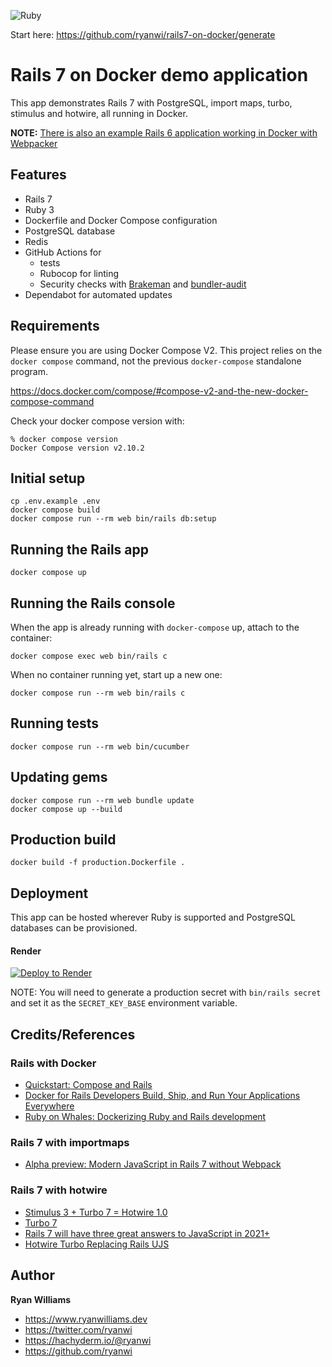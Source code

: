 ![Ruby](https://github.com/ryanwi/rails7-on-docker/workflows/Ruby/badge.svg)

Start here: https://github.com/ryanwi/rails7-on-docker/generate

# Rails 7 on Docker demo application

This app demonstrates Rails 7 with PostgreSQL, import maps, turbo, stimulus and hotwire, all running in Docker.

**NOTE:** [There is also an example Rails 6 application working in Docker with Webpacker](https://github.com/ryanwi/rails-on-docker)

## Features

* Rails 7
* Ruby 3
* Dockerfile and Docker Compose configuration
* PostgreSQL database
* Redis
* GitHub Actions for 
  * tests
  * Rubocop for linting
  * Security checks with [Brakeman](https://github.com/presidentbeef/brakeman) and [bundler-audit](https://github.com/rubysec/bundler-audit)
* Dependabot for automated updates

## Requirements

Please ensure you are using Docker Compose V2. This project relies on the `docker compose` command, not the previous `docker-compose` standalone program.

https://docs.docker.com/compose/#compose-v2-and-the-new-docker-compose-command

Check your docker compose version with:
```
% docker compose version
Docker Compose version v2.10.2
```

## Initial setup
```
cp .env.example .env
docker compose build
docker compose run --rm web bin/rails db:setup
```

## Running the Rails app
```
docker compose up
```

## Running the Rails console
When the app is already running with `docker-compose` up, attach to the container:
```
docker compose exec web bin/rails c
```

When no container running yet, start up a new one:
```
docker compose run --rm web bin/rails c
```

## Running tests
```
docker compose run --rm web bin/cucumber
```

## Updating gems
```
docker compose run --rm web bundle update
docker compose up --build
```

## Production build

```
docker build -f production.Dockerfile .
```

## Deployment

This app can be hosted wherever Ruby is supported and PostgreSQL databases can be provisioned.

#### Render

[![Deploy to Render](https://render.com/images/deploy-to-render-button.svg)](https://render.com/deploy?repo=https://github.com/ryanwi/rails7-on-docker)

NOTE: You will need to generate a production secret with `bin/rails secret` and set it as the `SECRET_KEY_BASE` environment variable.

## Credits/References

### Rails with Docker
* [Quickstart: Compose and Rails](https://docs.docker.com/compose/rails/)
* [Docker for Rails Developers
Build, Ship, and Run Your Applications Everywhere](https://pragprog.com/titles/ridocker/docker-for-rails-developers/)
* [Ruby on Whales:
Dockerizing Ruby and Rails development](https://evilmartians.com/chronicles/ruby-on-whales-docker-for-ruby-rails-development)

### Rails 7 with importmaps 

* [Alpha preview: Modern JavaScript in Rails 7 without Webpack](https://www.youtube.com/watch?v=PtxZvFnL2i0)

### Rails 7 with hotwire

* [Stimulus 3 + Turbo 7 = Hotwire 1.0](https://world.hey.com/dhh/stimulus-3-turbo-7-hotwire-1-0-9d507133)
* [Turbo 7](https://world.hey.com/hotwired/turbo-7-0dd7a27f)
* [Rails 7 will have three great answers to JavaScript in 2021+](https://world.hey.com/dhh/rails-7-will-have-three-great-answers-to-javascript-in-2021-8d68191b)
* [Hotwire Turbo Replacing Rails UJS](https://www.driftingruby.com/episodes/hotwire-turbo-replacing-rails-ujs)

## Author

**Ryan Williams**

- <https://www.ryanwilliams.dev>
- <https://twitter.com/ryanwi>
- <https://hachyderm.io/@ryanwi>
- <https://github.com/ryanwi>
